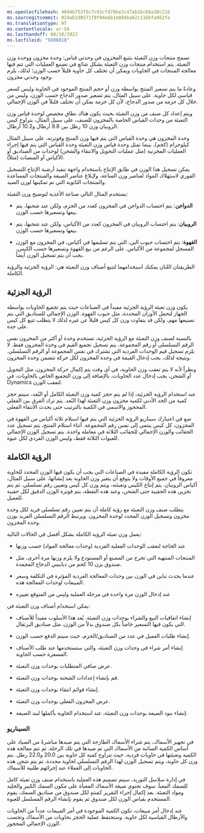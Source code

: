 ```yaml
---
ms.openlocfilehash: 4044b753f5c7c91cfd78be2c47ab1bc68a30c216
ms.sourcegitcommit: 024ab2d8571f8f94e6b1e884ba62c11bbfa062fe
ms.translationtype: HT
ms.contentlocale: ar-SA
ms.lasthandoff: 08/18/2022
ms.locfileid: "9306818"
---
```

تسمح منتجات وزن التعبئة بتتبع المخزون في وحدتي قياس: وحدة مخزون ووحدة وزن التعبئة.
يتم استخدام منتجات وزن التعبئة بشكل شائع في تصنيع العمليات التي تتم فيها معالجة المنتجات في الحاويات ويمكن أن تختلف كل حاوية قليلاً حسب الوزن؛ لذلك، يلزم وجود وحدتي مخزون.

وعادةً ما يتم تسعير المنتج بواسطة وزن أو حجم المنتج الموجود في الحاوية وليس كسعر قياسي لكل حاوية. على سبيل المثال، يتم تسعير صدور الدجاج حسب الوزن، وليس من خلال كل حزمة من صدور الدجاج، لأن كل حزمة يمكن أن تختلف قليلاً في الوزن الإجمالي.

ويتم إعداد كل صنف من وزن التعبئة بحيث يكون هناك نطاق مخصص لوحدة قياس وزن التعبئة من وحدات القياس الخاصة بالمخزون للصنف، على سبيل المثال، يتراوح كيس الروبيان وزن 10 رطل بين 9.8 أرطال و10.2 أرطال.

وحدة المخزون هي وحدة القياس التي يتم فيها وزن المنتج وفوترته، على سبيل المثال كيلوجرام (كجم)، بينما تمثل وحدة قياس وزن التعبئة وحدة القياس التي يتم فيها إجراء العمليات المخزنية (مثل عمليات التحويل والانتقاء والشحن) لوحدات من الصناديق أو الأكياس أو المنصات (مثلاً).

يمكن تسجيل هذا الوزن في طابق الإنتاج باستخدام واجهة تنفيذ أرضية الإنتاج للتسجيل الفوري لاستهلاك المواد لعناصر وزن الساعة، ولإبلاغ عناصر الصيغة والمنتجات المساعدة والمنتجات الثانوية التي تم تمكينها لوزن الصيد.

يستخدم المثال التالي صناعة الأغذية لتوضيح وزن التعبئة:

-   **الدواجن**: يتم احتساب الدواجن في المخزون كعدد من الحزم، ولكن عند شحنها، يتم بيعها وتسعيرها حسب الوزن.

-   **الروبيان**: يتم احتساب الروبيان في المخزون كعدد من الأكياس، ولكن عند شحنها، يتم بيعها وتسعيرها حسب الوزن.

-   **القهوة**: يتم احتساب حبوب البن، التي يتم تسليمها في أكياس، في المخزون مع الوزن المسجل لمجموعة من الأكياس. على الرغم من بيع القهوة وتسعيرها حسب الكيس، يجب أن يتم تسجيل الوزن أيضاً.

الطريقتان اللتان يمكنك استخدامهما لتتبع أصناف وزن التعبئة هي: الرؤية الجزئية والرؤية الكاملة.

## <a name="partial-visibility"></a>الرؤية الجزئية

يكون وزن تعبئة الرؤية الجزئية مفيداً في الصناعات حيث يتم تجميع الحاويات بواسطة الجهاز لتحمل الأوزان المحددة، مثل حبوب القهوة. الوزن الإجمالي للصناديق التي يتم تصنيعها مهم، ولكن قد يتفاوت وزن كل كيس قليلاً عن غيره لذلك لا يتطلب تتبع كل كيس على حدة.

بالنسبة لصنف وزن التعبئة مع الرؤية الجزئية، تستخدم وحدة أو أكثر من المخزون نفس الرقم التسلسلي أو رقم المجموعة. يتم تسجيل تجميع القيم في وحدة المخزون فقط. لا يلزم تسجيل قيم الوحدات الفردية التي تشترك في نفس المجموعة أو الرقم التسلسلي. ونتيجة لذلك، يجب إدخال القيمة في وحدة المخزون لكل حركة تتضمن وحدة المخزون.

ونظراً لأنه لا يتم تعقب وزن الحاوية، في أي وقت يتم إكمال حركة المخزون، مثل التحويل أو الشحن، يجب إدخال عدد الحاويات، بالإضافة إلى وزن التجميع الخاص بالحاويات، في Dynamics لتعقب الوزن.

عند استخدام الرؤية الجزئية، إذا لم يتم حجز كمية وزن التعبئة الكامل أو البُعد، سيتم حجز كمية من الحد الأدنى لكمية مخزون وزن التعبئة لهذا البُعد. يتم ترك الفرق بين الفعلي المحجوز والاسمي في الكمية بالترتيب حتى يحدث الانتقاء الفعلي.

ضع في اعتبارك سيناريو الرؤية الجزئية التي يتم فيها استلام ثلاثة أكياس من القهوة في المخزون، كل كيس ينتمي إلى نفس رقم المجموعة. أثناء استلام المنتج، يتم تسجيل عدد الحقائب والوزن الإجمالي للحقائب الثلاثة في معاملة واحدة. يتم تسجيل الوزن الإجمالي للعبوات الثلاثة فقط، وليس الوزن الفردي لكل عبوة.


## <a name="full-visibility"></a>الرؤية الكاملة

تكون الرؤية الكاملة مفيدة في الصناعات التي يجب أن يكون فيها الوزن المحدد للحاوية معروفاً في جميع الأوقات ولا يتوقع أن يتغير وزن الحاوية بعد إنشائها، على سبيل المثال، أكياس الروبيان. يتم إنتاج الكيس وتعبئته، ويتم وزن كل كيس وتعيين رقم تسلسلي. ثم يتم تخزين هذه الحقيبة حتى الشحن، وعند هذه النقطة، يتم فوترة الوزن الدقيق لكل حقيبة للعميل.

يتطلب صنف وزن التعبئة مع رؤية كاملة أن يتم تعيين رقم تسلسلي فريد لكل وحدة مخزون وتسجيل الوزن المحدد لوحدة المخزون. ويرتبط الرقم التسلسلي الفريد بوزن وحدة المخزون.

يعمل وزن تعبئة الرؤية الكاملة بشكل أفضل في الحالات التالية:

-   عند الحاجة لتعقب الوحدات الفعلية الفردية (وحدات معالجة المواد) حسب وزنها

-   المنتجات المنتهية التي تخرج من المصنع أو المستودع ولا يلزم وزنها مرة أخرى، مثل صندوق يزن 10 كجم من دبابيس الدجاج المجمدة.

-   عندما يحدث تباين في الوزن بين وحدات المعالجة الفردية المؤثرة في التكلفة وسعر المبيعات لوحدات المعالجة هذه.

-   عند إدخال الوزن مرة واحدة في مرحلة العملية وليس من المتوقع تغييره

يمكن استخدام أصناف وزن التعبئة في:

-   إنشاء اتفاقيات البيع والشراء بوحدات وزن التعبئة. يُعد هذا الأسلوب مفيداً للأصناف التي يكون فيها التسعير خاصاً بكل صندوق بدلاً من الوزن، مثل صناديق البرتقال.

-   إنشاء طلبات العميل في عدد من الصناديق/الحزم، حيث سيتم الدفع حسب الوزن.

-   إنشاء أمر شراء في وحدات وزن التعبئة، والتي ستستخدمها عند طلب الأصناف المسعرة حسب الحاوية.

-   عرض صافي المتطلبات بوحدات وزن التعبئة.

-   قم بإنشاء إعدادات الشحنة بوحدات وزن التعبئة.

-   إنشاء قوائم انتقاء بوحدات وزن التعبئة.

-   عرض المخزون الفعلي بوحدات وزن التعبئة.

-   إنشاء بنود الصيغة‬ بوحدات وزن التعبئة، عند استخدام الحاوية بأكملها لبند الصيغة.

### <a name="scenario"></a>السيناريو

في تجهيز الأسماك، يتم شراء الأسماك الطازجة التي يتم صيدها مباشرةً من الصياد على أساس الكمية السائبة من الأسماك التي تم صيدها في تلك الرحلة.
ثم تتم معالجة هذه الكمية وتعبئتها في حاويات فردية، حيث تتراوح كمية كل حاوية بين 20.0 و22.0 رطل. يتم وزن كل حاوية، ويتم تسجيل الوزن لهذا الرقم التسلسلي لحاوية محددة. ثم يتم شحن هذه الحاويات إلى العملاء عند إجرائهم طلبية للأسماك.

في إدارة سلاسل التوريد، سيتم تصميم هذه العملية باستخدام صنف وزن تعبئة كامل للسمك المعبأ. سوف تحتوي صيغة الأسماك المعبأة على مكون السمك الكبير والجليد ومواد التعبئة. بعد إكمال إجراء التقرير كمنتهٍ لكل صندوق من صناديق السمك، يقوم المستخدم بقياس الوزن لكل صندوق ثم يقوم بإنشاء الرقم المسلسل للعبوة.

عند إدخال أمر مبيعات، تكون الكمية الموجودة في أمر المبيعات عدداً من الحاويات والأرطال القياسية لكل حاوية. وستحتفظ عملية الحجز بحاويات من الأسماك وتحسب الوزن الإجمالي المحجوز.
